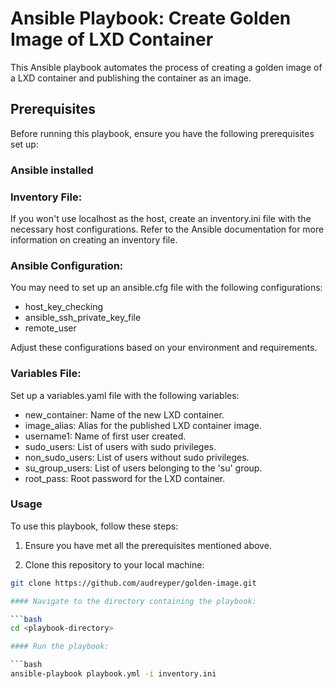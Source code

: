 # Ansible Playbook: Create Golden Image of LXD Container

This Ansible playbook automates the process of creating a golden image of a LXD container and publishing the container as an image.

## Prerequisites

Before running this playbook, ensure you have the following prerequisites set up:

### Ansible installed 

### Inventory File: 

If you won't use localhost as the host, create an inventory.ini file with the necessary host configurations. Refer to the Ansible documentation for more information on creating an inventory file.

### Ansible Configuration: 

You may need to set up an ansible.cfg file with the following configurations:

- host_key_checking 
- ansible_ssh_private_key_file 
- remote_user 

Adjust these configurations based on your environment and requirements.

### Variables File: 

Set up a variables.yaml file with the following variables:

- new_container: Name of the new LXD container.
- image_alias: Alias for the published LXD container image.
- username1: Name of first user created.
- sudo_users: List of users with sudo privileges.
- non_sudo_users: List of users without sudo privileges.
- su_group_users: List of users belonging to the 'su' group.
- root_pass: Root password for the LXD container.

### Usage

To use this playbook, follow these steps:

1. Ensure you have met all the prerequisites mentioned above.

2. Clone this repository to your local machine:

```bash
git clone https://github.com/audreyper/golden-image.git

#### Navigate to the directory containing the playbook:

```bash
cd <playbook-directory>

#### Run the playbook:

```bash
ansible-playbook playbook.yml -i inventory.ini

